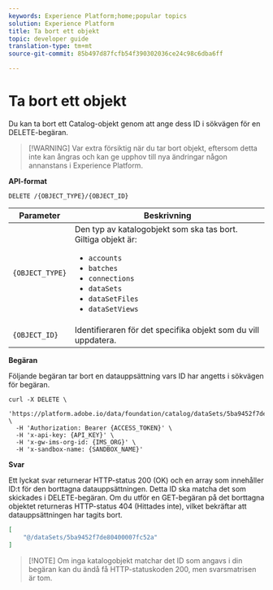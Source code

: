 ```yaml
---
keywords: Experience Platform;home;popular topics
solution: Experience Platform
title: Ta bort ett objekt
topic: developer guide
translation-type: tm+mt
source-git-commit: 85b497d87fcfb54f390302036ce24c98c6dba6ff

---
```



# Ta bort ett objekt

Du kan ta bort ett Catalog-objekt genom att ange dess ID i sökvägen för en DELETE-begäran.

>[!WARNING] Var extra försiktig när du tar bort objekt, eftersom detta inte kan ångras och kan ge upphov till nya ändringar någon annanstans i Experience Platform.

**API-format**

```http
DELETE /{OBJECT_TYPE}/{OBJECT_ID}
```

| Parameter | Beskrivning |
| --- | --- |
| `{OBJECT_TYPE}` | Den typ av katalogobjekt som ska tas bort. Giltiga objekt är: <ul><li>`accounts`</li><li>`batches`</li><li>`connections`</li><li>`dataSets`</li><li>`dataSetFiles`</li><li>`dataSetViews`</li></ul> |
| `{OBJECT_ID}` | Identifieraren för det specifika objekt som du vill uppdatera. |

**Begäran**

Följande begäran tar bort en datauppsättning vars ID har angetts i sökvägen för begäran.

```shell
curl -X DELETE \
  'https://platform.adobe.io/data/foundation/catalog/dataSets/5ba9452f7de80400007fc52a' \
  -H 'Authorization: Bearer {ACCESS_TOKEN}' \
  -H 'x-api-key: {API_KEY}' \
  -H 'x-gw-ims-org-id: {IMS_ORG}' \
  -H 'x-sandbox-name: {SANDBOX_NAME}'
```

**Svar**

Ett lyckat svar returnerar HTTP-status 200 (OK) och en array som innehåller ID:t för den borttagna datauppsättningen. Detta ID ska matcha det som skickades i DELETE-begäran. Om du utför en GET-begäran på det borttagna objektet returneras HTTP-status 404 (Hittades inte), vilket bekräftar att datauppsättningen har tagits bort.

```json
[
    "@/dataSets/5ba9452f7de80400007fc52a"
]
```

>[!NOTE] Om inga katalogobjekt matchar det ID som angavs i din begäran kan du ändå få HTTP-statuskoden 200, men svarsmatrisen är tom.
